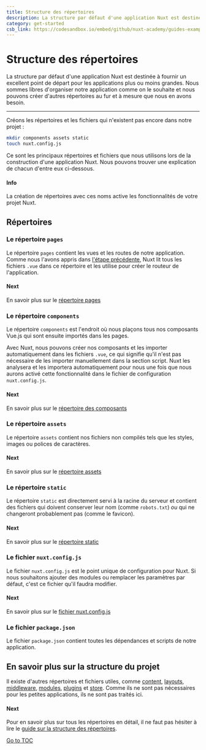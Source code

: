 ```yaml
---
title: Structure des répertoires
description: La structure par défaut d'une application Nuxt est destinée à fournir un excellent point de départ pour les applications plus ou moins grandes. Nous sommes libres d'organiser notre application comme on le souhaite et nous pouvons créer d'autres répertoires au fur et à mesure que nous en avons besoin.
category: get-started
csb_link: https://codesandbox.io/embed/github/nuxt-academy/guides-examples/tree/master/01_get_started/03_directory_structure?fontsize=14&hidenavigation=1&theme=dark
---
```

# Structure des répertoires

La structure par défaut d'une application Nuxt est destinée à fournir un excellent point de départ pour les applications plus ou moins grandes. Nous sommes libres d'organiser notre application comme on le souhaite et nous pouvons créer d'autres répertoires au fur et à mesure que nous en avons besoin.

---

Créons les répertoires et les fichiers qui n'existent pas encore dans notre projet :

```bash
mkdir components assets static
touch nuxt.config.js
```

Ce sont les principaux répertoires et fichiers que nous utilisons lors de la construction d'une application Nuxt. Nous pouvons trouver une explication de chacun d'entre eux ci-dessous.

#### Info

La création de répertoires avec ces noms active les fonctionnalités de votre projet Nuxt.



## Répertoires

### Le répertoire `pages`

Le répertoire `pages` contient les vues et les routes de notre application. Comme nous l'avons appris dans [l'étape précédente](./get-started/routing), Nuxt lit tous les fichiers `.vue` dans ce répertoire et les utilise pour créer le routeur de l'application.

#### Next

En savoir plus sur le [répertoire pages](./directory-structure/pages)



### Le répertoire `components`

Le répertoire `components` est l'endroit où nous plaçons tous nos composants Vue.js qui sont ensuite importés dans les pages.

Avec Nuxt, nous pouvons créer nos composants et les importer automatiquement dans les fichiers `.vue`, ce qui signifie qu'il n'est pas nécessaire de les importer manuellement dans la section script. Nuxt les analysera et les importera automatiquement pour nous une fois que nous aurons activé cette fonctionnalité dans le fichier de configuration `nuxt.config.js`.

#### Next

En savoir plus sur le [répertoire des composants](./directory-structure/components)



### Le répertoire `assets`

Le répertoire `assets` contient nos fichiers non compilés tels que les styles, images ou polices de caractères.

#### Next

En savoir plus sur le [répertoire assets](./directory-structure/assets)



### Le répertoire `static`

Le répertoire `static` est directement servi à la racine du serveur et contient des fichiers qui doivent conserver leur nom (comme `robots.txt`) _ou_ qui ne changeront probablement pas (comme le favicon).

#### Next

En savoir plus sur le [répertoire static](./directory-structure/static)



### Le fichier `nuxt.config.js`

Le fichier `nuxt.config.js` est le point unique de configuration pour Nuxt. Si nous souhaitons ajouter des modules ou remplacer les paramètres par défaut, c'est ce fichier qu'il faudra modifier.

#### Next

En savoir plus sur le [fichier nuxt.config.js](./directory-structure/nuxt-config)



### Le fichier `package.json`

Le fichier `package.json` contient toutes les dépendances et scripts de notre application.

## En savoir plus sur la structure du projet

Il existe d'autres répertoires et fichiers utiles, comme [content](./directory-structure/content), [layouts](./directory-structure/layouts), [middleware](./directory-structure/middleware), [modules](./directory-structure/modules), [plugins](./directory-structure/plugins) et [store](./directory-structure/store). Comme ils ne sont pas nécessaires pour les petites applications, ils ne sont pas traités ici.

#### Next

Pour en savoir plus sur tous les répertoires en détail, il ne faut pas hésiter à lire le [guide sur la structure des répertoires](./directory-structure/nuxt).


<span style='float: footnote;'><a href="../index.html#toc">Go to TOC</a></span>
